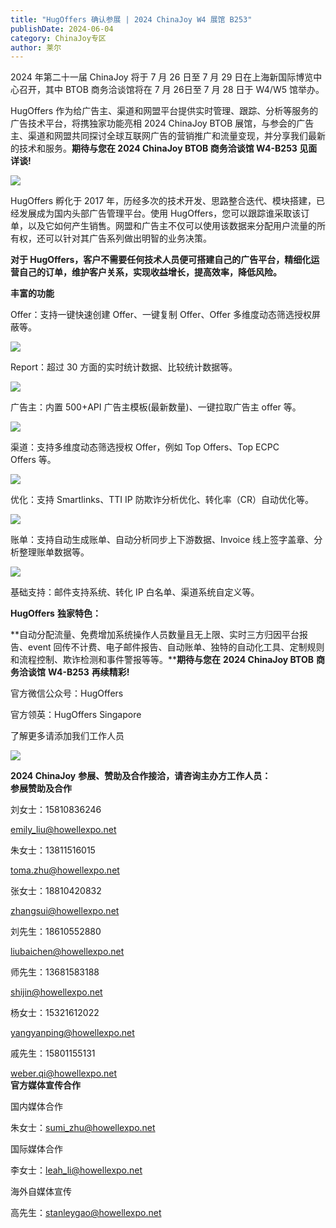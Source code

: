 ```yaml
---
title: "HugOffers 确认参展 | 2024 ChinaJoy W4 展馆 B253"
publishDate: 2024-06-04
category: ChinaJoy专区
author: 莱尔
---
```


2024 年第二十一届 ChinaJoy 将于 7 月 26 日至 7 月 29 日在上海新国际博览中心召开，其中 BTOB 商务洽谈馆将在 7 月 26日至 7 月 28 日于 W4/W5 馆举办。

HugOffers 作为给广告主、渠道和网盟平台提供实时管理、跟踪、分析等服务的广告技术平台，将携独家功能亮相 2024 ChinaJoy BTOB 展馆，与参会的广告主、渠道和网盟共同探讨全球互联网广告的营销推广和流量变现，并分享我们最新的技术和服务。**期待与您在 2024 ChinaJoy BTOB 商务洽谈馆 W4-B253 见面详谈!**

![](https://ec-net-1251389766.cos.ap-shanghai.myqcloud.com/wp-content/uploads/2024/06/20240604215403416.jpg)

HugOffers 孵化于 2017 年，历经多次的技术开发、思路整合迭代、模块搭建，已经发展成为国内头部广告管理平台。使用 HugOffers，您可以跟踪谁采取该订单，以及它如何产生销售。网盟和广告主不仅可以使用该数据来分配用户流量的所有权，还可以针对其广告系列做出明智的业务决策。

**对于 HugOffers，客户不需要任何技术人员便可搭建自己的广告平台，精细化运营自己的订单，维护客户关系，实现收益增长，提高效率，降低风险。**

**丰富的功能**

Offer：支持一键快速创建 Offer、一键复制 Offer、Offer 多维度动态筛选授权屏蔽等。

![](https://ec-net-1251389766.cos.ap-shanghai.myqcloud.com/wp-content/uploads/2024/06/20240604215404611.png)

Report：超过 30 方面的实时统计数据、比较统计数据等。

![](https://ec-net-1251389766.cos.ap-shanghai.myqcloud.com/wp-content/uploads/2024/06/20240604215406737.png)

广告主：内置 500+API 广告主模板(最新数量)、一键拉取广告主 offer 等。

![](https://ec-net-1251389766.cos.ap-shanghai.myqcloud.com/wp-content/uploads/2024/06/20240604215409547.png)

渠道：支持多维度动态筛选授权 Offer，例如 Top Offers、Top ECPC Offers 等。

![](https://ec-net-1251389766.cos.ap-shanghai.myqcloud.com/wp-content/uploads/2024/06/20240604215410908.png)

优化：支持 Smartlinks、TTI IP 防欺诈分析优化、转化率（CR）自动优化等。

![](https://ec-net-1251389766.cos.ap-shanghai.myqcloud.com/wp-content/uploads/2024/06/20240604215412529.png)

账单：支持自动生成账单、自动分析同步上下游数据、Invoice 线上签字盖章、分析整理账单数据等。

![](https://ec-net-1251389766.cos.ap-shanghai.myqcloud.com/wp-content/uploads/2024/06/20240604215414123.png)

基础支持：邮件支持系统、转化 IP 白名单、渠道系统自定义等。

**HugOffers** **独家特色：**

**自动分配流量、免费增加系统操作人员数量且无上限、实时三方归因平台报告、event 回传不计费、电子邮件报告、自动账单、独特的自动化工具、定制规则和流程控制、欺诈检测和事件警报等等。****期待与您在** **2024 ChinaJoy BTOB** **商务洽谈馆** **W4-B253** **再续精彩!**

官方微信公众号：HugOffers

官方领英：HugOffers Singapore

了解更多请添加我们工作人员

![](https://ec-net-1251389766.cos.ap-shanghai.myqcloud.com/wp-content/uploads/2024/06/20240604215415829.jpg)

**2024 ChinaJoy** **参展、赞助及合作接洽，请咨询主办方工作人员：**  
**参展赞助及合作**

刘女士：15810836246

[emily\_liu@howellexpo.net](mailto:emily_liu@howellexpo.net)

朱女士：13811516015

toma.zhu@howellexpo.net

张女士：18810420832

zhangsui@howellexpo.net

刘先生：18610552880

liubaichen@howellexpo.net

师先生：13681583188

shijin@howellexpo.net

杨女士：15321612022

yangyanping@howellexpo.net

戚先生：15801155131

weber.qi@howellexpo.net  
**官方媒体宣传合作**

国内媒体合作

朱女士：[sumi\_zhu@howellexpo.net](mailto:sumi_zhu@howellexpo.net)

国际媒体合作

李女士：[leah\_li@howellexpo.net](mailto:leah_li@howellexpo.net)

海外自媒体宣传

高先生：stanleygao@howellexpo.net

